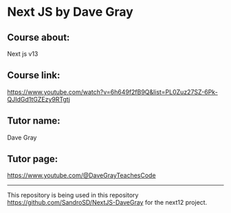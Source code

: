 # Next JS by Dave Gray

## Course about:

Next js v13

## Course link:

https://www.youtube.com/watch?v=6h649f2fB9Q&list=PL0Zuz27SZ-6Pk-QJIdGd1tGZEzy9RTgtj

## Tutor name:

Dave Gray

## Tutor page:

https://www.youtube.com/@DaveGrayTeachesCode

---

This repository is being used in this repository https://github.com/SandroSD/NextJS-DaveGray for the next12 project.
